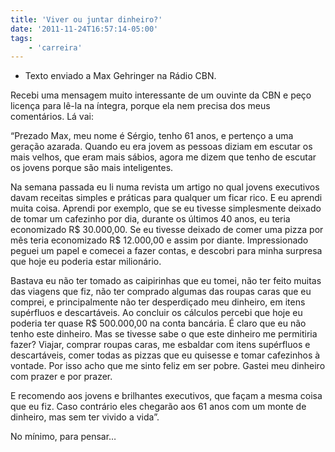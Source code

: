 ```yaml
---
title: 'Viver ou juntar dinheiro?'
date: '2011-11-24T16:57:14-05:00'
tags:
    - 'carreira'
---
```


* Texto enviado a Max Gehringer na Rádio CBN.

Recebi uma mensagem muito interessante de um ouvinte da CBN e peço licença para lê-la na íntegra, porque ela nem precisa dos meus comentários. Lá vai:

“Prezado Max, meu nome é Sérgio, tenho 61 anos, e pertenço a uma geração azarada. Quando eu era jovem as pessoas diziam em escutar os mais velhos, que eram mais sábios, agora me dizem que tenho de escutar os jovens porque são mais inteligentes.

Na semana passada eu li numa revista um artigo no qual jovens executivos davam receitas simples e práticas para qualquer um ficar rico. E eu aprendi muita coisa. Aprendi por exemplo, que se eu tivesse simplesmente deixado de tomar um cafezinho por dia, durante os últimos 40 anos, eu teria economizado R$ 30.000,00. Se eu tivesse deixado de comer uma pizza por mês teria economizado R$ 12.000,00 e assim por diante. Impressionado peguei um papel e comecei a fazer contas, e descobri para minha surpresa que hoje eu poderia estar milionário.

Bastava eu não ter tomado as caipirinhas que eu tomei, não ter feito muitas das viagens que fiz, não ter comprado algumas das roupas caras que eu comprei, e principalmente não ter desperdiçado meu dinheiro, em itens supérfluos e descartáveis. Ao concluir os cálculos percebi que hoje eu poderia ter quase R$ 500.000,00 na conta bancária. É claro que eu não tenho este dinheiro. Mas se tivesse sabe o que este dinheiro me permitiria fazer? Viajar, comprar roupas caras, me esbaldar com itens supérfluos e descartáveis, comer todas as pizzas que eu quisesse e tomar cafezinhos à vontade. Por isso acho que me sinto feliz em ser pobre. Gastei meu dinheiro com prazer e por prazer.

E recomendo aos jovens e brilhantes executivos, que façam a mesma coisa que eu fiz. Caso contrário eles chegarão aos 61 anos com um monte de dinheiro, mas sem ter vivido a vida”.

No mínimo, para pensar…
